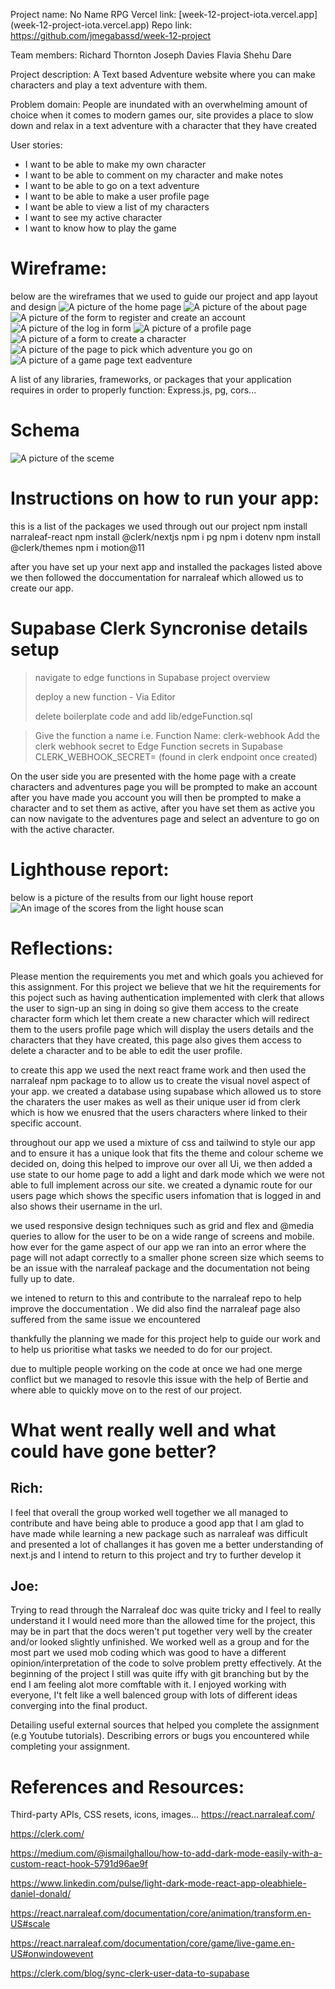 Project name: No Name RPG
Vercel link: [week-12-project-iota.vercel.app] (week-12-project-iota.vercel.app)
Repo link: [https://github.com/jmegabassd/week-12-project ](https://github.com/jmegabassd/week-12-project)

Team members:
Richard Thornton
Joseph Davies
Flavia Shehu
Dare

Project description:
A Text based Adventure website where you can make characters and play a text adventure with them.

Problem domain:
People are inundated with an overwhelming amount of choice when it comes to modern games our, site provides a place to slow down and relax in a text adventure with a character that they have created

User stories:

- I want to be able to make my own character
- I want to be able to comment on my character and make notes
- I want to be able to go on a text adventure
- I want to be able to make a user profile page
- I want be able to view a list of my characters
- I want to see my active character
- I want to know how to play the game

# Wireframe:

below are the wireframes that we used to guide our project and app layout and design
![A picture of the home page](/public/images/wireFrame/homePage.png)
![A picture of the about page](/public/images/wireFrame/aboutPage.png)
![A picture of the form to register and create an account](/public/images/wireFrame/registerPage.png)
![A picture of the log in form](/public/images/wireFrame/logInPage.png)
![A picture of  a profile page](/public/images/wireFrame/profilePage.png)
![A picture of a form to create a character](/public/images/wireFrame/charadcterFrom.png)
![A picture of the page to pick which adventure you go on](/public/images/wireFrame/adventurePage.png)
![A picture of a game page text eadventure](/public/images/wireFrame/gamePage.png)

A list of any libraries, frameworks, or packages that your application requires in order to properly function:
Express.js, pg, cors...

# Schema

![A picture of the sceme](public/images/wireFrame/schema.png)

# Instructions on how to run your app:

this is a list of the packages we used through out our project
npm install narraleaf-react
npm install @clerk/nextjs
npm i pg
npm i dotenv
npm install @clerk/themes
npm i motion@11

after you have set up your next app and installed the packages listed above we then followed the doccumentation for narraleaf which allowed us to create our app.

# Supabase Clerk Syncronise details setup

> navigate to edge functions in Supabase project overview
>
> deploy a new function - Via Editor
>
> delete boilerplate code and add lib/edgeFunction.sql

> Give the function a name i.e.
> Function Name: clerk-webhook
> Add the clerk webhook secret to Edge Function secrets in Supabase
> CLERK_WEBHOOK_SECRET=<clerk webhook Signing Secret> (found in clerk endpoint once created)

On the user side you are presented with the home page with a create characters and adventures page you will be prompted to make an account after you have made you account you will then be prompted to make a character and to set them as active, after you have set them as active you can now navigate to the adventures page and select an adventure to go on with the active character.

# Lighthouse report:

below is a picture of the results from our light house report
![An image of the scores from  the light house scan](/public/images/lighthouse/lighthouse.png)

# Reflections:

Please mention the requirements you met and which goals you achieved for this assignment.
For this project we believe that we hit the requirements for this poject such as having authentication implemented with clerk that allows the user to sign-up an sing in doing so give them access to the create character form which let them create a new character which will redirect them to the users profile page which will display the users details and the characters that they have created, this page also gives them access to delete a character and to be able to edit the user profile.

to create this app we used the next react frame work and then used the narraleaf npm package to to allow us to create the visual novel aspect of your app.
we created a database using supabase which allowed us to store the charaters the user makes as well as their unique user id from clerk which is how we enusred that the users characters where linked to their specific account.

throughout our app we used a mixture of css and tailwind to style our app and to ensure it has a unique look that fits the theme and colour scheme we decided on, doing this helped to improve our over all Ui, we then added a use state to our home page to add a light and dark mode which we were not able to full implement across our site.
we created a dynamic route for our users page which shows the specific users infomation that is logged in and also shows their username in the url.

we used responsive design techniques such as grid and flex and @media queries to allow for the user to be on a wide range of screens and mobile. how ever for the game aspect of our app we ran into an error where the page will not adapt correctly to a smaller phone screen size which seems to be an issue with the narraleaf package and the documentation not being fully up to date.

we intened to return to this and contribute to the narraleaf repo to help improve the doccumentation . We did also find the narraleaf page also suffered from the same issue we encountered

thankfully the planning we made for this project help to guide our work and to help us prioritise what tasks we needed to do for our project.

due to multiple people working on the code at once we had one merge conflict but we managed to resovle this issue with the help of Bertie and where able to quickly move on to the rest of our project.

# What went really well and what could have gone better?

>

## Rich:

I feel that overall the group worked well together we all managed to contribute and have being able to produce a good app that I am glad to have made while learning a new package such as narraleaf was difficult and presented a lot of challanges it has goven me a better understanding of next.js and I intend to return to this project and try to further develop it

>

## Joe:

Trying to read through the Narraleaf doc was quite tricky and I feel to really understand it I would need more than the allowed time for the project, this may be in part that the docs weren't put together very well by the creater and/or looked slightly unfinished. We worked well as a group and for the most part we used mob coding which was good to have a different opinion/interpretation of the code to solve problem pretty effectively. At the beginning of the project I still was quite iffy with git branching but by the end I am feeling alot more comftable with it. I enjoyed working with everyone, I't felt like a well balenced group with lots of different ideas converging into the final product.

Detailing useful external sources that helped you complete the assignment (e.g Youtube tutorials).
Describing errors or bugs you encountered while completing your assignment.

# References and Resources:

Third-party APIs, CSS resets, icons, images...
https://react.narraleaf.com/

https://clerk.com/

https://medium.com/@ismailghallou/how-to-add-dark-mode-easily-with-a-custom-react-hook-5791d96ae9f

https://www.linkedin.com/pulse/light-dark-mode-react-app-oleabhiele-daniel-donald/

https://react.narraleaf.com/documentation/core/animation/transform.en-US#scale

https://react.narraleaf.com/documentation/core/game/live-game.en-US#onwindowevent

https://clerk.com/blog/sync-clerk-user-data-to-supabase
